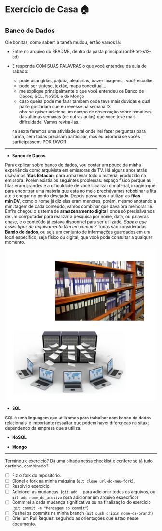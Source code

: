 # Exercício de Casa 🏠 

## Banco de Dados

Oie bonitas, como sabem a tarefa mudou, então vamos lá:
- Entre no arquivo do README, dentro da pasta principal (on19-tet-s12-bd) 
- E responda COM SUAS PALAVRAS o que você entendeu da aula de sabado:
  * pode usar girias, pajuba, aleatorias, trazer imagens... você escolhe
  * pode ser sintese, textão, mapa conceitual... 
  * me explique principalmente o que você entendeu de Banco de Dados, SQL, NoSQL e de Mongo
  * caso queira pode me falar tambem onde teve mais duvidas e qual parte gostariam que eu revesse na semana 13  
  obs: se quiser adicione um campo de observação sobre tematicas das ultimas semanas (de outras aulas) que voce
  teve mais dificuldade. Vamos revisa-las.

  na sexta faremos uma atividade oral onde irei fazer perguntas para turma, nem todas precisam participar, mas 
  eu adoraria se vocês participassem. POR FAVOR 


---
* **Banco de Dados**

Para explicar sobre banco de dados, vou contar um pouco da minha experiência como arquivista em emissoras de TV.
Há alguns anos atrás usávamos **fitas Betacam** para armazenar todo o material produzido na emissora. Porém existia os seguintes problemas: espaço físico porque as fitas eram grandes e a dificuldade de você localizar o material, imagina que para encontrar uma matéria que esta no meio precisávamos rebobinar a fita ate o chegar no ponto desejado.
Depois passamos a utilizar as **fitas miniDV**, como o nome já diz elas eram menores, porém, mesmo anotando a minutagem de cada conteúdo, vamos combinar que dava pra melhorar né.
Enfim chegou o sistema de **armazenamento digital**, onde só precisávamos de um computador para realizar a pesquisa por nome, data, ou palavras chave, e o conteúdo já estava disponível para ser utilizado.
*Sabe o que esses tipos de arquivamento têm em comum?*
Todas são consideradas **Bando de dados**, ou seja um conjunto de informações guardados em um local especifico, seja físico ou digital, que você pode consultar a qualquer momento.
 <p align="center">
 <img src="./assets/exemplo-banco-de-dados.png" alt="exemplo banco de dados" width="500">
</p>

* **SQL**

SQL é uma linguagem que utilizamos para trabalhar com banco de dados relacionais, é importante ressaltar que podem haver diferenças na sitaxe dependendo da empresa que a utiliza.

* **NoSQL**

* **Mongo**


---

Terminou o exercício? Dá uma olhada nessa checklist e confere se tá tudo certinho, combinado?!

- [ ] Fiz o fork do repositório.
- [ ] Clonei o fork na minha máquina (`git clone url-do-meu-fork`).
- [ ] Resolvi o exercício.
- [ ] Adicionei as mudanças. (`git add .` para adicionar todos os arquivos, ou `git add nome_do_arquivo` para adicionar um arquivo específico)
- [ ] Commitei a cada mudança significativa ou na finalização do exercício (`git commit -m "Mensagem do commit"`)
- [ ] Pushei os commits na minha branch (`git push origin nome-da-branch`)
- [ ] Criei um Pull Request seguindo as orientaçoes que estao nesse [documento](/exercicios/para-casa/instrucoes-pull-request.md).